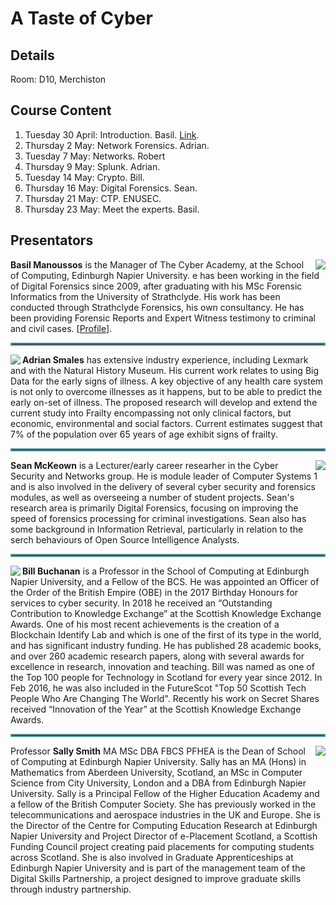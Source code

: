 # A Taste of Cyber
## Details
Room: D10, Merchiston

## Course Content

1. Tuesday 30 April: Introduction. Basil. [Link]( https://github.com/billbuchanan/taste_of_cyber/tree/master/01_introduction).
2. Thursday 2 May: Network Forensics. Adrian.
3. Tuesday 7 May: Networks. Robert
4. Thursday 9 May: Splunk. Adrian.
5. Tuesday 14 May: Crypto. Bill.
6. Thursday 16 May: Digital Forensics. Sean.
7. Thursday 21 May: CTP. ENUSEC.
8. Thursday 23 May: Meet the experts. Basil.

## Presentators

<img src="https://www.napier.ac.uk/~/media/worktribe/person/file-122916.png?h=200&as=1&hash=A9CB9256B7EF65D8DA5C5FBB252796802137EA59" align="right"/> <b>Basil Manoussos</b> is the Manager of The Cyber Academy, at the School of Computing, Edinburgh Napier University. e has been working in the field of Digital Forensics since 2009, after graduating with his MSc Forensic Informatics from the University of Strathclyde. His work has been conducted through Strathclyde Forensics, his own consultancy. He has been providing Forensic Reports and Expert Witness testimony to criminal and civil cases. [<a href="https://www.napier.ac.uk/people/basil-manoussos" target="_blank">Profile</a>].

<hr style="border: 2px solid#5b9aa0;" />

<img src="https://www.napier.ac.uk/~/media/worktribe/person/file-110783.jpg?h=200&as=1&hash=A0B7C2AF39D4C0D4AD93A35781BD0B6902DFDD37" align="left"/>  <b>Adrian Smales</b> has extensive industry experience, including Lexmark and with the Natural History Museum. His current work relates to using Big Data for the early signs of illness. A key objective of any health care system is not only to overcome illnesses as it happens, but to be able to predict the early on-set of illness. The proposed research will develop and extend the current study into Frailty encompassing not only clinical factors, but economic, environmental and social factors.  Current estimates suggest that 7% of the population over 65 years of age exhibit signs of frailty.

<hr style="border: 2px solid#5b9aa0;" />


<img src="https://www.napier.ac.uk/~/media/worktribe/person/file-122339.jpg?h=200&as=1&hash=677F6F96FAB36288CD92971A39BC634136F53C86" align="right"/> <b>Sean McKeown</b> is a Lecturer/early career researher in the Cyber Security and Networks group. He is module leader of Computer Systems 1 and is also involved in the delivery of several cyber security and forensics modules, as well as overseeing a number of student projects. Sean's research area is primarily Digital Forensics, focusing on improving the speed of forensics processing for criminal investigations. Sean also has some background in Information Retrieval, particularly in relation to the serch behaviours of Open Source Intelligence Analysts. 

<hr style="border: 2px solid#5b9aa0;" />

<img src="https://www.napier.ac.uk/~/media/worktribe/person/file-110736.jpg?h=200&as=1&hash=9E36923336CCDD42AC8EB5A466D2E77D3980957C" align="left"/> <b>Bill Buchanan</b> is a Professor in the School of Computing at Edinburgh Napier University, and a Fellow of the BCS. He was appointed an Officer of the Order of the British Empire (OBE) in the 2017 Birthday Honours for services to cyber security. In 2018 he received an “Outstanding Contribution to Knowledge Exchange” at the Scottish Knowledge Exchange Awards. One of his most recent achievements is the creation of a Blockchain Identify Lab and which is one of the first of its type in the world, and has significant industry funding. He has published 28 academic books, and over 260 academic research papers, along with several awards for excellence in research, innovation and teaching. Bill was named as one of the Top 100 people for Technology in Scotland for every year since 2012. In Feb 2016, he was also included in the FutureScot "Top 50 Scottish Tech People Who Are Changing The World". Recently his work on Secret Shares received “Innovation of the Year” at the Scottish Knowledge Exchange Awards.

<hr style="border: 2px solid#5b9aa0;" />

<img src="https://www.napier.ac.uk/~/media/worktribe/person/file-110724.jpg?h=200&as=1&hash=8251478AC3C56C3069796E6B1D418453DBE7A094" align="right"/> Professor <b>Sally Smith</b> MA MSc DBA FBCS PFHEA is the Dean of School of Computing at Edinburgh Napier University. Sally has an MA (Hons) in Mathematics from Aberdeen University, Scotland, an MSc in Computer Science from City University, London and a DBA from Edinburgh Napier University. Sally is a Principal Fellow of the Higher Education Academy and a fellow of the British Computer Society. She has previously worked in the telecommunications and aerospace industries in the UK and Europe. She is the Director of the Centre for Computing Education Research at Edinburgh Napier University and Project Director of e-Placement Scotland, a Scottish Funding Council project creating paid placements for computing students across Scotland. She is also involved in Graduate Apprenticeships at Edinburgh Napier University and is part of the management team of the Digital Skills Partnership, a project designed to improve graduate skills through industry partnership. 


